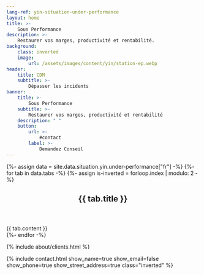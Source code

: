 ```yaml
---
lang-ref: yin-situation-under-performance
layout: home
title: >-
    Sous Performance
description: >-
    Restaurer vos marges, productivité et rentabilité.
background:
    class: inverted
    image:
        url: /assets/images/content/yin/station-ep.webp
header:
    title: CDM
    subtitle: >-
        Dépasser les incidents
banner:
    title: >-
        Sous Performance
    subtitle: >-
        Restaurer vos marges, productivité et rentabilité
    description: " "
    button:
        url: >-
            #contact
        label: >-
            Demandez Conseil
---
```


{%- assign data = site.data.situation.yin.under-performance["fr"] -%}
{%- for tab in data.tabs -%}
{%- assign is-inverted = forloop.index | modulo: 2 -%}
<section id="{{ tab.id }}" {% if is-inverted == 0 %}class="inverted"{% endif %}>
    <header class="major">
        <h2>{{ tab.title }}</h2>
    </header>
    {{ tab.content }}
</section>
{%- endfor -%}

{% include about/clients.html %}

{% include contact.html show_name=true show_email=false show_phone=true show_street_address=true class="inverted" %}
